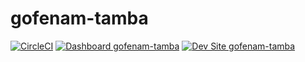# gofenam-tamba

[![CircleCI](https://circleci.com/gh/click2tman/gofenam-tamba.svg?style=shield)](https://circleci.com/gh/click2tman/gofenam-tamba)
[![Dashboard gofenam-tamba](https://img.shields.io/badge/dashboard-gofenam_tamba-yellow.svg)](https://dashboard.pantheon.io/sites/00691dd2-8a36-4d68-af62-a5361fe286b5#dev/code)
[![Dev Site gofenam-tamba](https://img.shields.io/badge/site-gofenam_tamba-blue.svg)](http://dev-gofenam-tamba.pantheonsite.io/)